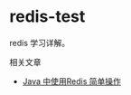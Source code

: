 # redis-test

redis 学习详解。

相关文章
- [Java 中使用Redis 简单操作](https://www.zeekling.cn/articles/2020/06/22/1592757637089.html)

